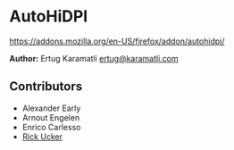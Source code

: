# AutoHiDPI

https://addons.mozilla.org/en-US/firefox/addon/autohidpi/

**Author:** Ertug Karamatli <ertug@karamatli.com>

## Contributors

* Alexander Early
* Arnout Engelen
* Enrico Carlesso
* [Rick Ucker](https://github.com/rucker)
